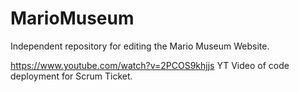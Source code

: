 # MarioMuseum
Independent repository for editing the Mario Museum Website.

https://www.youtube.com/watch?v=2PCOS9khjjs YT Video of code deployment for Scrum Ticket.
